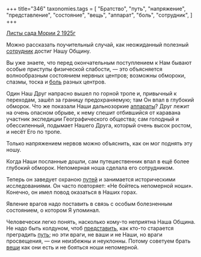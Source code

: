 +++
title="346"
taxonomies.tags = [
 "Братство",
 "путь",
 "напряжение",
 "представление",
 "состояние",
 "вещь",
 "аппарат",
 "боль",
 "сотрудник",
]
+++

[Листы сада Мории 2 1925г](/agni/1925)

Можно рассказать поучительный случай, как неожиданный полезный [сотрудник](/tags/сотрудник) достиг Нашу Общину.   

Вы уже знаете, что перед окончательным поступлением к Нам бывают особые приступы физической слабости, — это объясняется волнообразным состоянием нервных центров; возможны обмороки, спазмы, тоска и [боль](/tags/боль) разных центров.   

Один Наш Друг напрасно вышел по горной тропе и, привычный к переходам, зашёл за границу предохраняемую; там Он впал в глубокий обморок. Что же показали Наши дальнозоркие [аппараты](/tags/аппарат)? Друг лежит на очень опасном обрыве, к нему спешит отбившийся от каравана участник экспедиции Географического общества; сам голодный и обессиленный, подымает Нашего Друга, который очень высок ростом, и несёт Его по тропе.   

Только напряжением нервов можно объяснить, как он мог поднять эту ношу.   

Когда Наши посланные дошли, сам путешественник впал в ещё более глубокий обморок. Непомерная ноша сделала его сотрудником.   

Теперь он заведует охраною [путей](/tags/путь) и занимается историческими исследованиями. Он часто повторяет: «Не бойтесь непомерной ноши». Конечно, он имел повод оказаться в Наших горах.   

Явление врагов надо поставить в связь с особым болезненным состоянием, о котором Я упоминал.   

Человечески легко понять, насколько кому-то неприятна Наша Община. Не надо быть колдуном, чтоб [представить](/tags/представление), как кто-то старается преградить [путь](/tags/путь); но эти враги, не ваши и не Наши, но враги просвещения, — они неизбежны и неуклонны. Потому советуем брать [вещи](/tags/вещь) как они есть и не бояться ноши непомерной.   

